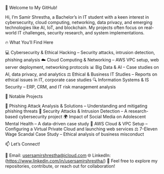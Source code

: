 

👋 Welcome to My GitHub!

Hi, I’m Samir Shrestha, a Bachelor’s in IT student with a keen interest in cybersecurity, cloud computing, networking, data privacy, and emerging technologies like AI, IoT, and blockchain. My projects often focus on real-world IT challenges, security research, and system implementations.

🔥 What You’ll Find Here

💻 Cybersecurity & Ethical Hacking – Security attacks, intrusion detection, phishing analysis
☁️ Cloud Computing & Networking – AWS VPC setup, web server deployment, networking protocols
📊 Big Data & AI – Case studies on AI, data privacy, and analytics
⚖️ Ethical & Business IT Studies – Reports on ethical issues in IT, corporate case studies
🔍 Information Systems & IS Security – ERP, CRM, and IT risk management analysis

📂 Notable Projects

🚀 Phishing Attack Analysis & Solutions – Understanding and mitigating phishing threats
🔐 Security Attacks & Intrusion Detection – A research-based cybersecurity project
🌍 Impact of Social Media on Adolescent Mental Health – A data-driven case study
📡 AWS Cloud & VPC Setup – Configuring a Virtual Private Cloud and launching web services
⚖️ 7-Eleven Wage Scandal Case Study – Ethical analysis of business misconduct

📫 Let’s Connect!

📧 Email: usersamirshrestha@icloud.com
🌐 LinkedIn:(https://www.linkedin.com/in/usersamirshrestha/)
💬 Feel free to explore my repositories, contribute, or reach out for collaboration!
